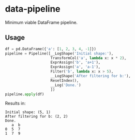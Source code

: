 # data-pipeline
Minimum viable DataFrame pipeline.


## Usage

```python
df = pd.DataFrame({'a': [1, 2, 3, 4, -1]})
pipeline = Pipeline([__LogShape('Initial shape:'),
                     TransformCol('a', lambda x: x * 2),
                     ExprAssign('b', 'a+1'),
                     ExprAssign('a', 'a-1'),
                     Filter('b', lambda x: x > 5),
                     __LogShape('After filtering for b:'),
                     ResetIndex(),
                     __Log('Done.')
                     ])
pipeline.apply(df)
```

Results in:

```         
Initial shape: (5, 1)
After filtering for b: (2, 2)
Done.
   a  b
0  5  7
1  7  9
```
